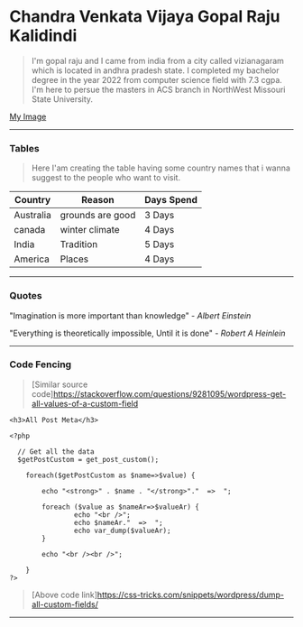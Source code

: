 
# Chandra Venkata Vijaya Gopal Raju Kalidindi
> I'm gopal raju and I came from india from a city called vizianagaram which is located in andhra pradesh state. I completed my bachelor degree in the year 2022 from computer science field with 7.3 cgpa. I'm here to persue the masters in ACS branch in NorthWest Missouri State University.

[My Image](myimage.jpg)
 
 ---
 
 ### Tables
 > Here I'am creating the table having some country names that i wanna suggest to the people who want to visit.


 |Country|Reason|Days Spend|
 |---|---|---|
 |Australia|grounds are good|3 Days|
 |canada|winter climate|4 Days|
 |India|Tradition|5 Days|
 |America|Places|4 Days|
 
---

### Quotes

"Imagination is more important than knowledge" - *Albert Einstein*

"Everything is theoretically impossible, Until it is done" - *Robert A Heinlein*

---

### Code Fencing
> [Similar source code]https://stackoverflow.com/questions/9281095/wordpress-get-all-values-of-a-custom-field
~~~
<h3>All Post Meta</h3>

<?php 

  // Get all the data 
  $getPostCustom = get_post_custom(); 

    foreach($getPostCustom as $name=>$value) {

        echo "<strong>" . $name . "</strong>"."  =>  ";

        foreach ($value as $nameAr=>$valueAr) {
                echo "<br />";
                echo $nameAr."  =>  ";
                echo var_dump($valueAr);
        }

        echo "<br /><br />";

    }
?>
~~~

> [Above code link]https://css-tricks.com/snippets/wordpress/dump-all-custom-fields/

---

